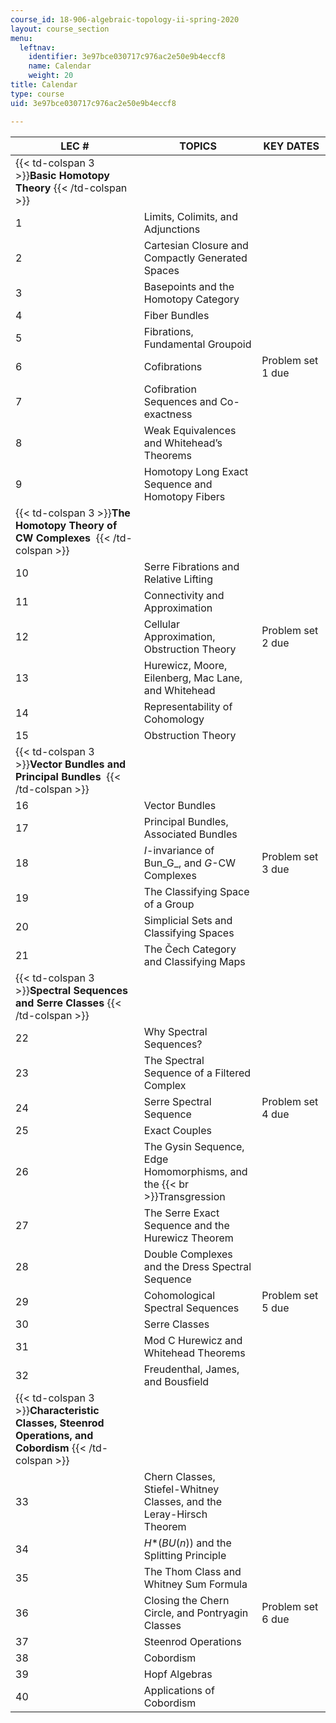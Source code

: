 ```yaml
---
course_id: 18-906-algebraic-topology-ii-spring-2020
layout: course_section
menu:
  leftnav:
    identifier: 3e97bce030717c976ac2e50e9b4eccf8
    name: Calendar
    weight: 20
title: Calendar
type: course
uid: 3e97bce030717c976ac2e50e9b4eccf8

---
```


| LEC # | TOPICS | KEY DATES |
| --- | --- | --- |
| {{< td-colspan 3 >}}**Basic Homotopy Theory** {{< /td-colspan >}} |||
| 1 | Limits, Colimits, and Adjunctions | &nbsp; |
| 2 | Cartesian Closure and Compactly Generated Spaces | &nbsp; |
| 3 | Basepoints and the Homotopy Category | &nbsp; |
| 4 | Fiber Bundles | &nbsp; |
| 5 | Fibrations, Fundamental Groupoid | &nbsp; |
| 6 | Cofibrations | Problem set 1 due |
| 7 | Cofibration Sequences and Co-exactness | &nbsp; |
| 8 | Weak Equivalences and Whitehead’s Theorems | &nbsp; |
| 9 | Homotopy Long Exact Sequence and Homotopy Fibers | &nbsp; |
| {{< td-colspan 3 >}}**The Homotopy Theory of CW Complexes**  {{< /td-colspan >}} |||
| 10 | Serre Fibrations and Relative Lifting | &nbsp; |
| 11 | Connectivity and Approximation | &nbsp; |
| 12 | Cellular Approximation, Obstruction Theory | Problem set 2 due |
| 13 | Hurewicz, Moore, Eilenberg, Mac Lane, and Whitehead | &nbsp; |
| 14 | Representability of Cohomology | &nbsp; |
| 15 | Obstruction Theory | &nbsp; |
| {{< td-colspan 3 >}}**Vector Bundles and Principal Bundles**  {{< /td-colspan >}} |||
| 16 | Vector Bundles | &nbsp; |
| 17 | Principal Bundles, Associated Bundles | &nbsp; |
| 18 | _I_\-invariance of Bun_G_, and _G_\-CW Complexes | Problem set 3 due |
| 19 | The Classifying Space of a Group | &nbsp; |
| 20 | Simplicial Sets and Classifying Spaces | &nbsp; |
| 21 | The Čech Category and Classifying Maps | &nbsp; |
| {{< td-colspan 3 >}}**Spectral Sequences and Serre Classes** {{< /td-colspan >}} |||
| 22 | Why Spectral Sequences? | &nbsp; |
| 23 | The Spectral Sequence of a Filtered Complex | &nbsp; |
| 24 | Serre Spectral Sequence | Problem set 4 due |
| 25 | Exact Couples | &nbsp; |
| 26 | The Gysin Sequence, Edge Homomorphisms, and the  {{< br >}}Transgression | &nbsp; |
| 27 | The Serre Exact Sequence and the Hurewicz Theorem | &nbsp; |
| 28 | Double Complexes and the Dress Spectral Sequence | &nbsp; |
| 29 | Cohomological Spectral Sequences | Problem set 5 due |
| 30 | Serre Classes | &nbsp; |
| 31 | Mod C Hurewicz and Whitehead Theorems | &nbsp; |
| 32 | Freudenthal, James, and Bousfield | &nbsp; |
| {{< td-colspan 3 >}}**Characteristic Classes, Steenrod Operations, and Cobordism** {{< /td-colspan >}} |||
| 33 | Chern Classes, Stiefel-Whitney Classes, and the Leray-Hirsch Theorem | &nbsp; |
| 34 | _H_\*(_BU_(_n_)) and the Splitting Principle | &nbsp; |
| 35 | The Thom Class and Whitney Sum Formula | &nbsp; |
| 36 | Closing the Chern Circle, and Pontryagin Classes | Problem set 6 due |
| 37 | Steenrod Operations | &nbsp; |
| 38 | Cobordism | &nbsp; |
| 39 | Hopf Algebras  | &nbsp; |
| 40  | Applications of Cobordism  |